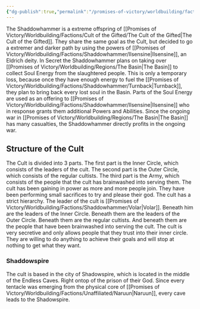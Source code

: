 ```yaml
---
{"dg-publish":true,"permalink":"/promises-of-victory/worldbuilding/factions/shaddowhammer/the-shaddowhammer/","title":"The Shaddowhammer","noteIcon":"Faction","created":"2023-01-25T02:26:54.230+01:00","updated":"2023-04-01T23:37:16.446+02:00"}
---
```


The Shaddowhammer is a extreme offspring of [[Promises of Victory/Worldbuilding/Factions/Cult of the Gifted/The Cult of the Gifted\|The Cult of the Gifted]]. They share the same goal as the Cult, but decided to go a extremer and darker path by using the powers of [[Promises of Victory/Worldbuilding/Factions/Shaddowhammer/Ilsensine\|Ilsensine]], an Eldrich deity. 
In Secret the Shaddowhammer plans on taking over [[Promises of Victory/Worldbuilding/Regions/The Basin\|The Basin]] to collect Soul Energy from the slaughtered people. This is only a temporary loss, because once they have enough energy to fuel the [[Promises of Victory/Worldbuilding/Factions/Shaddowhammer/Turnback\|Turnback]], they plan to bring back every lost soul in the Basin.
Parts of the Soul Energy are used as an offering to [[Promises of Victory/Worldbuilding/Factions/Shaddowhammer/Ilsensine\|Ilsensine]] who in response grants them additional Powers and Abilities. Since the ongoing war in [[Promises of Victory/Worldbuilding/Regions/The Basin\|The Basin]] has many casualties, the Shaddowhammer directly profits in the ongoing war.


## Structure of the Cult

The Cult is divided into 3 parts. The first part is the Inner Circle, which consists of the leaders of the cult. The second part is the Outer Circle, which consists of the regular cultists. The third part is the Army, which consists of the people that the cult has brainwashed into serving them. The cult has been gaining in power as more and more people join. They have been performing small sacrifices to try and please their god.
The cult has a strict hierarchy. The leader of the cult is [[Promises of Victory/Worldbuilding/Factions/Shaddowhammer/Volar\|Volar]]. Beneath him are the leaders of the Inner Circle. Beneath them are the leaders of the Outer Circle. Beneath them are the regular cultists. And beneath them are the people that have been brainwashed into serving the cult.
The cult is very secretive and only allows people that they trust into their inner circle. They are willing to do anything to achieve their goals and will stop at nothing to get what they want.

### Shaddowspire

The cult is based in the city of Shadowspire, which is located in the middle of the Endless Caves. Right ontop of the prison of their God. Since every tentacle was emerging from the physical core of [[Promises of Victory/Worldbuilding/Factions/Unaffiliated/Naruun\|Naruun]], every cave leads to the Shadowspire.
